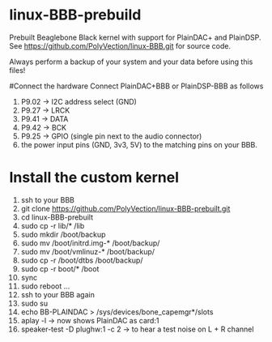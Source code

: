 # linux-BBB-prebuild
Prebuilt Beaglebone Black kernel with support for PlainDAC+ and PlainDSP.
See https://github.com/PolyVection/linux-BBB.git for source code.

Always perform a backup of your system and your data before using this files!


#Connect the hardware
Connect PlainDAC+BBB or PlainDSP-BBB as follows

1. P9.02 -> I2C address select (GND)
2. P9.27 -> LRCK
3. P9.41 -> DATA
4. P9.42 -> BCK
5. P9.25 -> GPIO (single pin next to the audio connector)
6. the power input pins (GND, 3v3, 5V) to the matching pins on your BBB.


# Install the custom kernel
1.  ssh to your BBB
2.  git clone https://github.com/PolyVection/linux-BBB-prebuilt.git
3.  cd linux-BBB-prebuilt
4.  sudo cp -r lib/* /lib
5.  sudo mkdir /boot/backup
6.  sudo mv /boot/initrd.img-* /boot/backup/
7.  sudo mv /boot/vmlinuz-* /boot/backup/
8.  sudo cp -r /boot/dtbs /boot/backup/
9.  sudo cp -r boot/* /boot
10. sync
11. sudo reboot
...
12. ssh to your BBB again
13. sudo su 
14. echo BB-PLAINDAC > /sys/devices/bone_capemgr*/slots
15. aplay -l -> now shows PlainDAC as card:1
16. speaker-test -D plughw:1 -c 2 -> to hear a test noise on L + R channel

